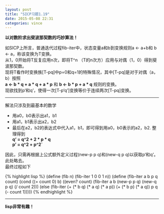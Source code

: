 ```yaml
---
layout: post
title: "SICP习题1.19"
date: 2015-05-08 22:31
categories: vince
---
```


**以对数阶求出斐波那契数的巧妙算法！**

如SICP上所言，普通迭代过程fib-iter中，状态变量a和b到变换规则a <- a+b和 b <- a，称该变换为T变换。  
从1，0开始将T反复应用n次，即将T^n （T的n次方）应用与对偶（1，0）得到斐波那契数。  
现将T看作时变换族[T-pq]中p=0和q=1的特殊情况，其中[T-pq]是对于对偶（a，b）按照  
**a <- b * q + a * q + a * p** 和 **b <- b * p + a * q** 规则的变换。  
现欲找到p‘和q’，使得一次[T-p‘q’]变换等价于连续两次[T-pq]变换。

---

解法只涉及到最基本的数学

*  用a0，b0表示出a1，b1  
*  用a1，b1表示出a2，b2
*  最后在a2，b2的表达式中代入a1，b1，即可得到用a0，b0表示的a2，b2.
   整理得到  
   **q‘ = q^2 + 2 * p * q**  
   **p’ = q^2 + p^2`**  

因此，只需再根据上公式额外定义过程(new-p p q)和(new-q p q)以获取p‘和q’。此处略去。  
最终过程如下

{% highlight lisp %}
(define (fib n)
    (fib-iter 1 0 0 1 n))
(define (fib-iter a b p q count)
    (cond ((= count 0) b)
          ((even? count)
           (fib-iter a b (new-p p q) (new-q p q) (/ count 2)))
          (else (fib-iter (+ (* b q) (* a q) (* a p))
                          (+ (* b p) (* a q))
                          p
                          q
                          (- count 1)))))
{% endhighlight %}

---

**lisp非常有趣！**
